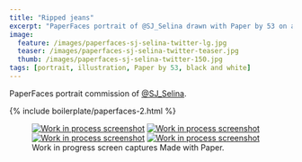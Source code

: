 ```yaml
---
title: "Ripped jeans"
excerpt: "PaperFaces portrait of @SJ_Selina drawn with Paper by 53 on an iPad."
image: 
  feature: /images/paperfaces-sj-selina-twitter-lg.jpg
  teaser: /images/paperfaces-sj-selina-twitter-teaser.jpg
  thumb: /images/paperfaces-sj-selina-twitter-150.jpg
tags: [portrait, illustration, Paper by 53, black and white]
---
```


PaperFaces portrait commission of [@SJ_Selina](http://twitter.com/SJ_Selina).

{% include boilerplate/paperfaces-2.html %}

<figure class="third">
  <a href="{{ site.url }}/images/paperfaces-sj-selina-process-1-lg.jpg"><img src="{{ site.url }}/images/paperfaces-sj-selina-process-1-600.jpg" alt="Work in process screenshot"></a>
  <a href="{{ site.url }}/images/paperfaces-sj-selina-process-2-lg.jpg"><img src="{{ site.url }}/images/paperfaces-sj-selina-process-2-600.jpg" alt="Work in process screenshot"></a>
  <a href="{{ site.url }}/images/paperfaces-sj-selina-process-3-lg.jpg"><img src="{{ site.url }}/images/paperfaces-sj-selina-process-3-600.jpg" alt="Work in process screenshot"></a>
  <a href="{{ site.url }}/images/paperfaces-sj-selina-process-4-lg.jpg"><img src="{{ site.url }}/images/paperfaces-sj-selina-process-4-600.jpg" alt="Work in process screenshot"></a>
  <figcaption>Work in progress screen captures Made with Paper.</figcaption>
</figure>